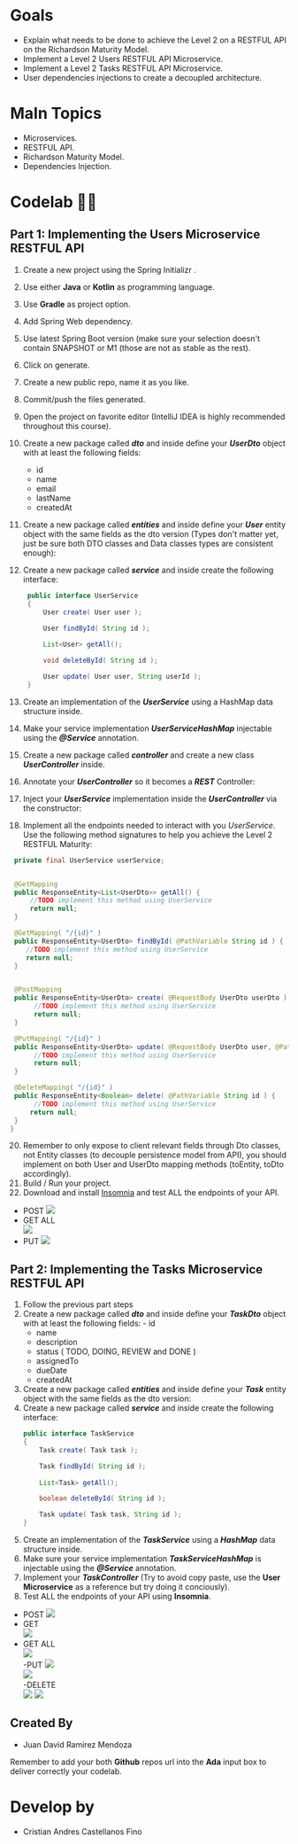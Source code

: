 # Goals

 - Explain what needs to be done to achieve the Level 2 on a RESTFUL API
   on the Richardson Maturity Model.
 - Implement a Level 2 Users RESTFUL API Microservice.
 - Implement a Level 2 Tasks RESTFUL API Microservice.
 - User dependencies injections to create a decoupled architecture.

# MaIn Topics

 - Microservices.
 - RESTFUL API.
 - Richardson Maturity Model.
 - Dependencies Injection.
#
# Codelab 🤹🏽
## Part 1: Implementing the Users Microservice RESTFUL API

 1. Create a new project using the Spring Initializr .
 2. Use either **Java** or **Kotlin** as programming language.
 3. Use **Gradle** as project option.
 4. Add Spring Web dependency.
 5. Use latest Spring Boot version (make sure your selection doesn't
    contain SNAPSHOT or M1 (those are not as stable as the rest).
 6. Click on generate.
 8. Create a new public repo, name it as you like.
 9. Commit/push the files generated.
 10. Open the project on favorite editor (IntelliJ IDEA is highly
     recommended throughout this course).
 11. Create a new package called ***dto*** and inside define your ***UserDto***
     object with at least the following fields:

       - id
       - name
       - email
       - lastName
       - createdAt

12. Create a new package called ***entities*** and inside define your ***User*** entity object with the same fields as the dto version (Types don't matter yet, just be sure both DTO classes and Data classes types are consistent enough): 

	
13. Create a new package called ***service*** and inside create the following interface:

    ```java
     public interface UserService
     {
         User create( User user );

         User findById( String id );
         
         List<User> getAll();

         void deleteById( String id );

         User update( User user, String userId );
     }  
14. Create an implementation of the ***UserService*** using a HashMap data structure inside.
15. Make your service implementation ***UserServiceHashMap*** injectable using the ***@Service*** annotation.
16. Create a new package called ***controller*** and create a new class ***UserController*** inside.
17. Annotate your ***UserController*** so it becomes a ***REST*** Controller:
18. Inject your ***UserService*** implementation inside the ***UserController*** via the constructor:
19.  Implement all the endpoints needed to interact with you  _UserService_. Use the following method signatures to help you achieve the Level 2 RESTFUL Maturity:
   ```java
    private final UserService userService;


    @GetMapping
    public ResponseEntity<List<UserDto>> getAll() {
        //TODO implement this method using UserService
        return null;
    }
   
    @GetMapping( "/{id}" )
    public ResponseEntity<UserDto> findById( @PathVariable String id ) {
       //TODO implement this method using UserService
       return null;
    }
   
   
    @PostMapping
    public ResponseEntity<UserDto> create( @RequestBody UserDto userDto ) {
         //TODO implement this method using UserService
         return null;
    }
   
    @PutMapping( "/{id}" )
    public ResponseEntity<UserDto> update( @RequestBody UserDto user, @PathVariable String id ) {
         //TODO implement this method using UserService
         return null;
    }

    @DeleteMapping( "/{id}" )
    public ResponseEntity<Boolean> delete( @PathVariable String id ) {
         //TODO implement this method using UserService
        return null;      
    }
  }
 ```
20. Remember to only expose to client relevant fields through Dto classes, not Entity classes (to decouple persistence model from API), you should implement on both User and UserDto mapping methods (toEntity, toDto accordingly).
20. Build / Run your project.
21. Download and install [Insomnia](https://insomnia.rest/download) and test ALL the endpoints of your API.  
- POST
![](https://github.com/cristian2306/SpringBootApiRest/blob/master/img/Users/post.png)  
- GET ALL  
![](https://github.com/cristian2306/SpringBootApiRest/blob/master/img/Users/getAll.png)  
- PUT
![](https://github.com/cristian2306/SpringBootApiRest/blob/master/img/Users/put.png)  


## Part 2: Implementing the Tasks Microservice RESTFUL API

1. Follow the previous part steps
2. Create a new package called ***dto*** and inside define your ***TaskDto*** object with at least the following fields:
        - id
	- name
	- description
	- status ( TODO, DOING, REVIEW and DONE )
	- assignedTo
	- dueDate
	- createdAt
3. Create a new package called ***entities*** and inside define your ***Task*** entity object with the same fields as the dto version:
4. Create a new package called ***service*** and inside create the following interface:
	```java
	public interface TaskService
    {
        Task create( Task task );

        Task findById( String id );
        
        List<Task> getAll();

        boolean deleteById( String id );

        Task update( Task task, String id );
    }
    ```
5. Create an implementation of the ***TaskService*** using a ***HashMap*** data structure inside.
6. Make sure your service implementation ***TaskServiceHashMap*** is injectable using the ***@Service*** annotation.
7. Implement your ***TaskController*** (Try to avoid copy paste, use the **User Microservice** as a reference but try doing it conciously).
8. Test ALL the endpoints of your API using **Insomnia**.  
- POST
![](https://github.com/cristian2306/SpringBootApiRest/blob/master/img/Tasks/Post.png)  
- GET  
![](https://github.com/cristian2306/SpringBootApiRest/blob/master/img/Tasks/GET.png) 
- GET ALL  
![](https://github.com/cristian2306/SpringBootApiRest/blob/master/img/Tasks/GetAll.png)  
-PUT
![](https://github.com/cristian2306/SpringBootApiRest/blob/master/img/Tasks/Put.png)  
![](https://github.com/cristian2306/SpringBootApiRest/blob/master/img/Tasks/PutTest.png)  
-DELETE  
![](https://github.com/cristian2306/SpringBootApiRest/blob/master/img/Tasks/Delete.png)
![](https://github.com/cristian2306/SpringBootApiRest/blob/master/img/Tasks/DeleteTest.png)

## Created By
- Juan David Ramirez Mendoza

Remember to add your both **Github** repos url into the **Ada** input box to deliver correctly your codelab.

# Develop by  
- Cristian Andres Castellanos Fino
